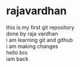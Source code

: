 # rajavardhan
this is my first git repository
<br>
done by raja vardhan<br>
i am learning git and github<br>
i am making changes<br>
hello bro <br>
iam back
